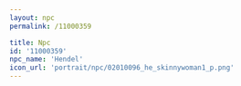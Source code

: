 ```yaml
---
layout: npc
permalink: /11000359

title: Npc
id: '11000359'
npc_name: 'Hendel'
icon_url: 'portrait/npc/02010096_he_skinnywoman1_p.png'
---
```

